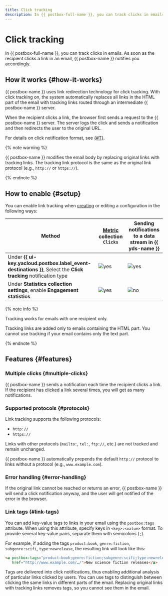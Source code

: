 ```yaml
---
title: Click tracking
description: In {{ postbox-full-name }}, you can track clicks in emails. As soon as the recipient clicks a link in an email, {{ postbox-name }} notifies you accordingly.
---
```


# Click tracking

In {{ postbox-full-name }}, you can track clicks in emails. As soon as the recipient clicks a link in an email, {{ postbox-name }} notifies you accordingly.

## How it works {#how-it-works}

{{ postbox-name }} uses link redirection technology for click tracking. With click tracking on, the system automatically replaces all links in the HTML part of the email with tracking links routed through an intermediate {{ postbox-name }} server.

When the recipient clicks a link, the browser first sends a request to the {{ postbox-name }} server. The server logs the click and sends a notification and then redirects the user to the original URL.

For details on click notification format, see [{#T}](notification.md#click).

{% note warning %}

{{ postbox-name }} modifies the email body by replacing original links with tracking links. The tracking link protocol is the same as the original link protocol (e.g., `http://` or `https://`).

{% endnote %}

## How to enable {#setup}

You can enable link tracking when [creating](../operations/create-configuration.md) or editing a configuration in the following ways:

Method | [Metric](statistics.md#metrics) collection `Clicks` | Sending notifications to a data stream in {{ yds-name }}
--- | --- | ---
Under **{{ ui-key.yacloud.postbox.label_event-destinations }}**, Select the **Click tracking** notification type | ![yes](../../_assets/common/yes.svg) | ![yes](../../_assets/common/yes.svg)
Under **Statistics collection settings**, enable **Engagement statistics**. | ![yes](../../_assets/common/yes.svg) | ![no](../../_assets/common/no.svg)

{% note info %}

Tracking works for emails with one recipient only.

Tracking links are added only to emails containing the HTML part. You cannot use tracking if your email contains only the text part.

{% endnote %}

## Features {#features}

### Multiple clicks {#multiple-clicks}

{{ postbox-name }} sends a notification each time the recipient clicks a link. If the recipient has clicked a link several times, you will get as many notifications.

### Supported protocols {#protocols}

Link tracking supports the following protocols:

* `http://`
* `https://`

Links with other protocols (`mailto:`, `tel:`, `ftp://`, etc.) are not tracked and remain unchanged.

{{ postbox-name }} automatically prepends the default `http://` protocol to links without a protocol (e.g., `www.example.com`).

### Error handling {#error-handling}

If the original link cannot be reached or returns an error, {{ postbox-name }} will send a click notification anyway, and the user will get notified of the error in the browser.

### Link tags {#link-tags}

You can add key-value tags to links in your email using the `postbox:tags` attribute. When using this attribute, specify keys in `<key>:<value>` format. To provide several key-value pairs, separate them with semicolons (`;`).

For example, if adding the tags `product:book`, `genre:fiction`, `subgenre:scifi`, `type:newrelease`, the resulting link will look like this:

```html
<a postbox:tags="product:book;genre:fiction;subgenre:scifi;type:newrelease;"
   href="http://www.example.com/…/">New science fiction releases</a>
```

Tags are delivered into click notifications, thus enabling additional analysis of particular links clicked by users. You can use tags to distinguish between clicking the same links in different parts of the email. Replacing original links with tracking links removes tags, so you cannot see them in the email.
